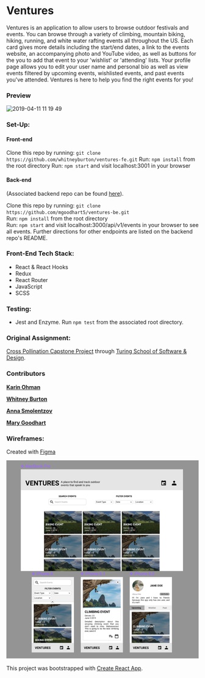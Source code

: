 # Ventures
Ventures is an application to allow users to browse outdoor festivals and events. You can browse through a variety of climbing, mountain biking, hiking, running, and white water rafting events all throughout the US. Each card gives more details including the start/end dates, a link to the events website, an accompanying photo and YouTube video, as well as buttons for the you to add that event to your 'wishlist' or 'attending' lists. Your profile page allows you to edit your user name and personal bio as well as view events filtered by upcoming events, wishlisted events, and past events you've attended. Ventures is here to help you find the right events for you! 

### Preview 
![2019-04-11 11 19 49](https://user-images.githubusercontent.com/33883645/55977359-dd808200-5c4b-11e9-8fa4-41ec9e1e88c0.gif)

### Set-Up:   
#### Front-end  
Clone this repo by running: `git clone https://github.com/whitneyburton/ventures-fe.git`
Run: `npm install` from the root directory
Run: `npm start` and visit localhost:3001 in your browser  

#### Back-end
(Associated backend repo can be found [here](https://github.com/mgoodhart5/ventures-be)).

Clone this repo by running: `git clone https://github.com/mgoodhart5/ventures-be.git`  
Run: `npm install` from the root directory  
Run: `npm start` and visit localhost:3000/api/v1/events in your browser to see all events.
Further directions for other endpoints are listed on the backend repo's README.

### Front-End Tech Stack:
* React & React Hooks
* Redux
* React Router
* JavaScript
* SCSS

### Testing:
* Jest and Enzyme. 
Run `npm test` from the associated root directory.

### Original Assignment: 
[Cross Pollination Capstone Project](http://frontend.turing.io/projects/capstone.html) through [Turing School of Software & Design](https://turing.io/).

### Contributors
**[Karin Ohman](https://github.com/kaohman)**

**[Whitney Burton](https://github.com/whitneyburton)**

**[Anna Smolentzov](https://github.com/asmolentzov)**

**[Mary Goodhart](https://github.com/mgoodhart5)**

### Wireframes:
Created with [Figma](https://www.figma.com/file/HT6bEdxRt724UmLwjYzNW0iS/Ventures?node-id=12%3A0)

![Keeper wireframes](./src/images/wireframes.png)

This project was bootstrapped with [Create React App](https://github.com/facebook/create-react-app).
